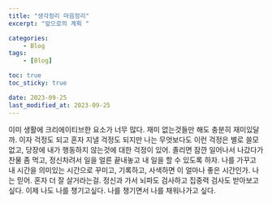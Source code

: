 ```yaml
---
title: "생각정리 마음정리"
excerpt: "앞으로의 계획 "

categories:
    - Blog
tags:
    - [Blog]

toc: true
toc_sticky: true

date: 2023-09-25
last_modified_at: 2023-09-25
---
```


이미 생활에 크리에이티브한 요소가 너무 많다. 재미 없는것들만 해도 충분히 재미있달까.
이자 걱정도 되고 혼자 지낼 걱정도 되지만 나는 무엇보다도 이런 걱정은 별로 쓸모없고, 당장에 내가 행동하지 않는것에 대한 걱정이 있어.
졸리면 잠깐 일어나서 나갔다가 찬물 좀 먹고, 정신차려서 일을 얼른 끝내놓고 내 일을 할 수 있도록 하자.
나를 가꾸고 내 시간을 의미있는 시간으로 꾸미고, 기록하고, 사색하면 이 얼마나 좋은 시간인가.
나는 믿어. 혼자 더 잘 살거라는걸.
정신과 가서 뇌파도 검사하고 집중력 검사도 받아보고싶다. 이제 나도 나를 챙기고싶다.
나를 챙기면서 나를 채워나가고 싶다.

